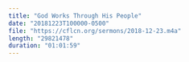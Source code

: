 ```yaml
---
title: "God Works Through His People"
date: "20181223T100000-0500"
file: "https://cflcn.org/sermons/2018-12-23.m4a"
length: "29821478"
duration: "01:01:59"
---
```

